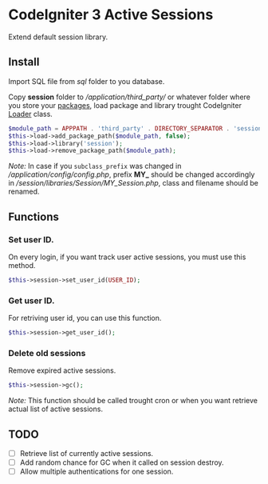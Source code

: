 # CodeIgniter 3 Active Sessions
Extend default session library.

## Install
Import SQL file from *sql* folder to you database.

Copy **session** folder to */application/third_party/* or whatever folder where you store your [packages](https://www.codeigniter.com/user_guide/libraries/loader.html#application-packages), load package and library trought CodeIgniter [Loader](https://www.codeigniter.com/user_guide/libraries/loader.html) class.
```php
$module_path = APPPATH . 'third_party' . DIRECTORY_SEPARATOR . 'session';
$this->load->add_package_path($module_path, false);
$this->load->library('session');
$this->load->remove_package_path($module_path);
```
*Note:* In case if you `subclass_prefix` was changed in */application/config/config.php*, prefix **MY_** should be changed accordingly in */session/libraries/Session/MY_Session.php*, class and filename should be renamed.

## Functions
### Set user ID.
On every login, if you want track user active sessions, you must use this method.
```php
$this->session->set_user_id(USER_ID);
```
### Get user ID.
For retriving user id, you can use this function.
```php
$this->session->get_user_id();
```
### Delete old sessions
Remove expired active sessions.
```php
$this->session->gc();
```
*Note:* This function should be called trought cron or when you want retrieve actual list of active sessions.

## TODO
- [ ] Retrieve list of currently active sessions.
- [ ] Add random chance for GC when it called on session destroy.
- [ ] Allow multiple authentications for one session.